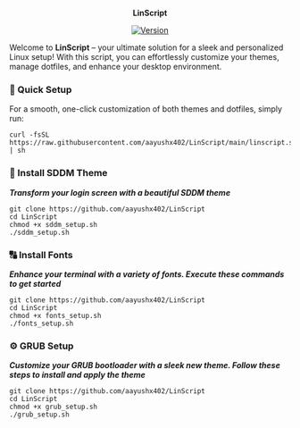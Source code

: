 <div align="center">

<strong> **LinScript** </strong>

[![Version](https://img.shields.io/github/v/release/aayushx402/LinScript?color=%4CAF50&label=Latest%20Release&style=for-the-badge)](https://github.com/aayushx402/LinScript/releases/latest)
 
</div>

<p>Welcome to <strong>LinScript</strong> – your ultimate solution for a sleek and personalized Linux setup! With this script, you can effortlessly customize your themes, manage dotfiles, and enhance your desktop environment.</p>

<h3>🚀 Quick Setup</h3>

<p>For a smooth, one-click customization of both themes and dotfiles, simply run:</p>

```shell
curl -fsSL https://raw.githubusercontent.com/aayushx402/LinScript/main/linscript.sh | sh
```

<h3>🎨 Install SDDM Theme</h3>

<strong>*Transform your login screen with a beautiful SDDM theme* </strong>

```shell
git clone https://github.com/aayushx402/LinScript
cd LinScript
chmod +x sddm_setup.sh
./sddm_setup.sh
```

<h3>🔠 Install Fonts</h3>

<strong>*Enhance your terminal with a variety of fonts. Execute these commands to get started* </strong>

```shell
git clone https://github.com/aayushx402/LinScript
cd LinScript
chmod +x fonts_setup.sh
./fonts_setup.sh
```

<h3>⚙️ GRUB Setup</h3>

<strong>*Customize your GRUB bootloader with a sleek new theme. Follow these steps to install and apply the theme* </strong>

```shell
git clone https://github.com/aayushx402/LinScript
cd LinScript
chmod +x grub_setup.sh
./grub_setup.sh
```

